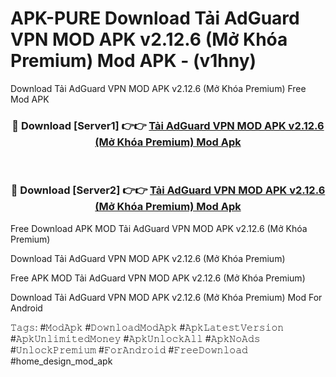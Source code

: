 # APK-PURE Download Tải AdGuard VPN MOD APK v2.12.6 (Mở Khóa Premium) Mod APK - (v1hny)
Download Tải AdGuard VPN MOD APK v2.12.6 (Mở Khóa Premium) Free Mod APK

<div align="center">
<h3>🔴 Download [Server1] 👉👉 <a href="https://apk-comot.site?title=Tải_AdGuard_VPN_MOD_APK_v2.12.6_(Mở_Khóa_Premium)">Tải AdGuard VPN MOD APK v2.12.6 (Mở Khóa Premium) Mod Apk</a></h3><br>

<h3>🔴 Download [Server2] 👉👉 <a href="https://apk-comot.site?title=Tải_AdGuard_VPN_MOD_APK_v2.12.6_(Mở_Khóa_Premium)">Tải AdGuard VPN MOD APK v2.12.6 (Mở Khóa Premium) Mod Apk</a></h3>
</div>


Free Download APK MOD Tải AdGuard VPN MOD APK v2.12.6 (Mở Khóa Premium)

Download Tải AdGuard VPN MOD APK v2.12.6 (Mở Khóa Premium) 

Free APK MOD Tải AdGuard VPN MOD APK v2.12.6 (Mở Khóa Premium) 

Download Tải AdGuard VPN MOD APK v2.12.6 (Mở Khóa Premium) Mod For Android

𝚃𝚊𝚐𝚜: #𝙼𝚘𝚍𝙰𝚙𝚔 #𝙳𝚘𝚠𝚗𝚕𝚘𝚊𝚍𝙼𝚘𝚍𝙰𝚙𝚔 #𝙰𝚙𝚔𝙻𝚊𝚝𝚎𝚜𝚝𝚅𝚎𝚛𝚜𝚒𝚘𝚗 #𝙰𝚙𝚔𝚄𝚗𝚕𝚒𝚖𝚒𝚝𝚎𝚍𝙼𝚘𝚗𝚎𝚢 #𝙰𝚙𝚔𝚄𝚗𝚕𝚘𝚌𝚔𝙰𝚕𝚕 #𝙰𝚙𝚔𝙽𝚘𝙰𝚍𝚜 #𝚄𝚗𝚕𝚘𝚌𝚔𝙿𝚛𝚎𝚖𝚒𝚞𝚖 #𝙵𝚘𝚛𝙰𝚗𝚍𝚛𝚘𝚒𝚍 #𝙵𝚛𝚎𝚎𝙳𝚘𝚠𝚗𝚕𝚘𝚊𝚍 #home_design_mod_apk
